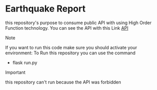 # Earthquake Report

this repository's purpose to consume public API with using High Order Function technology.
You can see the API with this Link [API](https://data.bmkg.go.id/DataMKG/TEWS/gempaterkini.json)

>[!NOTE]
>If you want to run this code make sure you should activate your environment:
>To Run this repository you can use the command 
>  - flask run.py

>[!IMPORTANT]
>this repository can't run because the API was forbidden 

